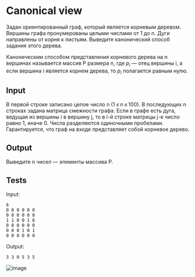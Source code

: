# Canonical view
Задан ориентированный граф, который является корневым деревом. Вершины графа пронумерованы целыми числами от 1 до n. Дуги направлены от корня к листьям. Выведите канонический способ задания этого дерева.

Каноническим способом представления корневого дерева на n вершинах называется массив P размера n, где $p_i$ — отец вершины i, а если вершина i является корнем дерева, то $p_i$ полагается равным нулю.

## Input
В первой строке записано целое число n (1 ≤ n ≤ 100). В последующих n строках задана матрица смежности графа. Если в графе есть дуга, ведущая из вершины i в вершину j, то в i-й строке матрицы j-е число равно 1, иначе 0. Числа разделяются одиночными пробелами. Гарантируется, что граф на входе представляет собой корневое дерево.

## Output
Выведите n чисел — элементы массива P.

## Tests
Input:
```
6
0 0 0 0 0 0
0 0 0 0 0 0
1 1 0 0 1 0
0 0 0 0 0 0
0 0 0 1 0 1
0 0 0 0 0 0
```
Output:
```
3 3 0 5 3 5
```
![image](https://user-images.githubusercontent.com/93089691/212472918-e4e377e3-7626-4d1f-bd44-3c21c4242f88.png)
